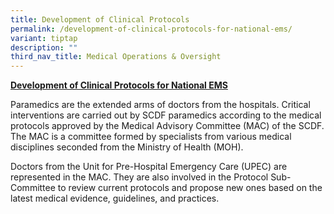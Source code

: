 ```yaml
---
title: Development of Clinical Protocols
permalink: /development-of-clinical-protocols-for-national-ems/
variant: tiptap
description: ""
third_nav_title: Medical Operations & Oversight
---
```

<p><strong><u>Development of Clinical Protocols for National EMS</u></strong>
</p>
<p>Paramedics are the extended arms of doctors from the hospitals. Critical
interventions are carried out by SCDF paramedics according to the medical
protocols approved by the Medical Advisory Committee (MAC) of the SCDF.
The MAC is a committee formed by specialists from various medical disciplines
seconded from the Ministry of Health (MOH).</p>
<p>Doctors from the Unit for Pre-Hospital Emergency Care (UPEC) are represented
in the MAC. They are also involved in the Protocol Sub-Committee to review
current protocols and propose new ones based on the latest medical evidence,
guidelines, and practices.</p>